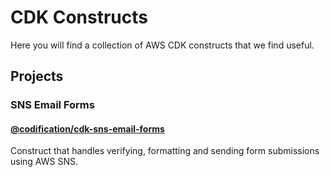 # CDK Constructs

Here you will find a collection of AWS CDK constructs that we find useful.


## Projects

### SNS Email Forms

#### [@codification/cdk-sns-email-forms](https://github.com/CodificationOrg/cdk-constructs/tree/master/packages/sns-email-forms/README.md)

Construct that handles verifying, formatting and sending form submissions using AWS SNS.